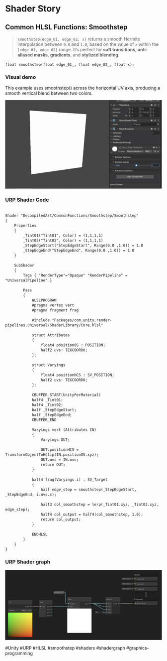 # Shader Story

## Common HLSL Functions: Smoothstep

> `smoothstep(edge_01, edge_02, x)` returns a smooth Hermite interpolation between `0.0` and `1.0`, based on the value of `x` within the `[edge_01, edge_02]` range. 
>  It’s perfect for **soft transitions**, **anti-aliased masks**, **gradients**, and **stylized blending**.

```hlsl
float smoothstep(float edge_01_, float edge_02_, float x);
```

### Visual demo 
This example uses smoothstep() across the horizontal UV axis, producing a smooth vertical blend between two colors.

<p align="center">
<img src="https://github.com/DeGGeD/ShaderStory/blob/main/Resources/Images/Chapters/CommonFunctions/Step/DA_CommonFuncs_Step_Demo_01.gif" alt="Shader Story: Function - Smoothstep" title="Shader Story: Function - Smoothstep">
</p>

### URP Shader Code

```hlsl

Shader "DecompiledArt/CommonFunctions/Smoothstep/Smoothstep"
{
    Properties
    {
        _Tint01("Tint01", Color) = (1,1,1,1)
        _Tint02("Tint02", Color) = (1,1,1,1)
        _StepEdgeStart("StepEdgeStart", Range(0.0 ,1.0)) = 1.0
        _StepEdgeEnd("StepEdgeEnd", Range(0.0 ,1.0)) = 1.0
    }

    SubShader
    {
        Tags { "RenderType"="Opaque" "RenderPipeline" = "UniversalPipeline" }

        Pass
        {
            HLSLPROGRAM
            #pragma vertex vert
            #pragma fragment frag

            #include "Packages/com.unity.render-pipelines.universal/ShaderLibrary/Core.hlsl"

            struct Attributes
            {
                float4 positionOS : POSITION;
                half2 uvs: TEXCOORD0;
            };

            struct Varyings
            {
                float4 positionHCS : SV_POSITION;
                half2 uvs: TEXCOORD0;
            };

            CBUFFER_START(UnityPerMaterial)
            half4 _Tint01;
            half4 _Tint02;
            half _StepEdgeStart;
            half _StepEdgeEnd;
            CBUFFER_END

            Varyings vert (Attributes IN)
            {
                Varyings OUT;

                OUT.positionHCS = TransformObjectToHClip(IN.positionOS.xyz);
                OUT.uvs = IN.uvs;
                return OUT;
            }

            half4 frag(Varyings i) : SV_Target
            {
                half edge_step = smoothstep(_StepEdgeStart, _StepEdgeEnd, i.uvs.x);

                half3 col_smoothstep = lerp(_Tint01.xyz, _Tint02.xyz, edge_step);
                half4 col_output = half4(col_smoothstep, 1.0);
                return col_output;
            }

            ENDHLSL
        }
    }
}
```

### URP Shader graph
<p align="center">
<img src="https://github.com/DeGGeD/ShaderStory/blob/main/Resources/Images/Chapters/CommonFunctions/Step/DA_CommonFuncs_Step_Graph_01.png" alt="Shader Story: Function - Smoothstep" title="Shader Story: Function - Smoothstep">
</p>


#Unity #URP #HLSL #smoothstep #shaders #shadergraph #graphics-programming